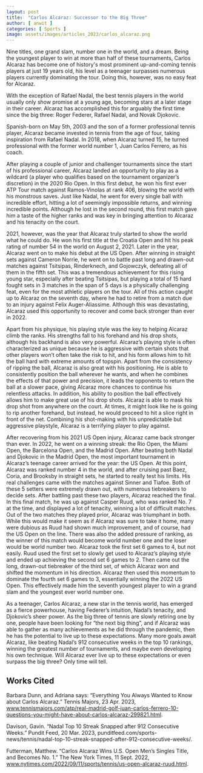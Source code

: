 ```yaml
---
layout: post
title:  "Carlos Alcaraz: Successor to the Big Three"
author: [ anwit ]
categories: [ Sports ]
image: assets/images/articles_2023/carlos_alcaraz.png
---
```

Nine titles, one grand slam, number one in the world, and a dream. Being the youngest player to win at more than half of these tournaments, Carlos Alcaraz has become one of history's most prominent up-and-coming tennis players at just 19 years old, his level as a teenager surpasses numerous players currently dominating the tour. Doing this, however, was no easy feat for Alcaraz.

With the exception of Rafael Nadal, the best tennis players in the world usually only show promise at a young age, becoming stars at a later stage in their career. Alcaraz has accomplished this for arguably the first time since the big three: Roger Federer, Rafael Nadal, and Novak Djokovic. 

Spanish-born on May 5th, 2003 and the son of a former professional tennis player, Alcaraz became invested in tennis from the age of four, taking inspiration from Rafael Nadal. In 2018, when Alcaraz turned 15, he turned professional with the former world number 1, Juan Carlos Ferrero, as his coach.

After playing a couple of junior and challenger tournaments since the start of his professional career, Alcaraz landed an opportunity to play as a wildcard (a player who qualifies based on the tournament organizer’s discretion) in the 2020 Rio Open. In this first debut, he won his first ever ATP Tour match against Ramos-Vinolas at rank 406, blowing the world with his monstrous saves. Just like Nadal, he went for every single ball with incredible effort, hitting a lot of  seemingly impossible returns,  and winning incredible points. Although he lost in the second round, this first match gave him a taste of the higher ranks and was key in bringing attention to Alcaraz and his tenacity on the court.

2021, however, was the year that Alcaraz truly started to show the world what he could do. He won his first title at the Croatia Open and hit his peak rating of number 54 in the world on August 2, 2021. Later in the year, Alcaraz went on to make his debut at the US Open. After winning in straight sets against Cameron Norrie, he went on to battle past long and drawn-out matches against Tsitsipas, Rinderknech, and Gojowczyk, defeating all of them in the fifth set. This was a tremendous achievement for this rising young star, especially after beating Tsitsipas, but playing a total of 15 hard fought sets in 3 matches in the span of 5 days is a physically challenging feat, even for the most athletic players on the tour. All of this action caught up to Alcaraz on the seventh day, where he had to retire from a match due to an injury against Felix Auger-Aliassime. Although this was devastating, Alcaraz used this opportunity to recover and come back stronger than ever in 2022.

Apart from his physique, his playing style was the key to helping Alcaraz climb the ranks.  His strengths fall to his forehand and his drop shots, although his backhand is also very powerful. Alcaraz’s playing style is often characterized as unique because he is aggressive with certain shots that other players won’t often take the risk to hit, and his form allows him to hit the ball hard with extreme amounts of topspin. Apart from the consistency of ripping the ball, Alcaraz is also great with his positioning. He is able to consistently position the ball wherever he wants, and when he combines the effects of that power and precision, it leads the opponents to return the ball at a slower pace, giving Alcaraz more chances to continue his relentless attacks. In addition, his ability to position the ball effectively allows him to make great use of his drop shots. Alcaraz is able to mask his drop shot from anywhere on the court. At times, it might look like he is going to rip another forehand, but instead, he would proceed to hit a slice right in front of the net. Combining his shot-making with his unpredictable but aggressive playstyle, Alcaraz is a terrifying player to play against.

After recovering from his 2021 US Open injury, Alcaraz came back stronger than ever. In 2022, he went on a winning streak: the Rio Open, the Miami Open, the Barcelona Open, and the Madrid Open. After beating both Nadal and Djokovic in the Madrid Open, the most important tournament in Alcaraz’s teenage career arrived for the year: the US Open. At this point, Alcaraz was ranked number 4 in the world, and after cruising past Baez, Coria, and Brooksby in straight sets, he started to really test his limits. His real challenges came with the matches against Sinner and Tiafoe. Both of these 5 setters were extremely drawn out, with numerous tiebreakers to decide sets. After battling past these two players, Alcaraz reached the final. In this final match, he was up against Casper Ruud, who was ranked No. 7 at the time, and displayed a lot of tenacity, winning a lot of difficult matches. Out of the two matches they played prior, Alcaraz was triumphant in both. While this would make it seem as if Alcaraz was sure to take it home, many were dubious as Ruud had shown much improvement, and of course, had the US Open on the line. There was also the added pressure of ranking, as the winner of this match would become world number one and the loser would be world number two. Alcaraz took the first set 6 games to 4, but not easily. Ruud used the first set to slowly get used to Alcaraz’s playing style and ended up achieving the second set 6 games to 2. Then came out the long, drawn-out tiebreaker of the third set, of which Alcaraz won and shifted the momentum in his direction. Alcaraz then used this momentum to dominate the fourth set 6 games to 3, essentially winning the 2022 US Open. This effectively made him the seventh youngest player to win a grand slam and the youngest ever world number one.

As a teenager, Carlos Alcaraz, a new star in the tennis world, has emerged as a fierce powerhouse, having Federer’s intuition, Nadal’s tenacity, and Djokovic’s sheer power. As the big three of tennis are slowly retiring one by one, people have been looking for “the next big thing”, and if Alcaraz was able to gather as many achievements as he did through the pandemic, then he has the potential to live up to these expectations. Many more goals await Alcaraz, like beating Nadal’s 912 consecutive weeks in the top 10 rankings, winning the greatest number of tournaments, and maybe even developing his own technique. Will Alcaraz ever live up to these expectations or even surpass the big three? Only time will tell.

## Works Cited

Barbara Dunn, and Adriana says: “Everything You Always Wanted to Know about Carlos Alcaraz.” Tennis Majors, 23 Apr. 2023, www.tennismajors.com/atp/real-madrid-golf-juan-carlos-ferrero-10-questions-you-might-have-about-carlos-alcaraz-299821.html. 

Davison, Gavin. “Nadal Top 10 Streak Snapped after 912 Consecutive Weeks.” Pundit Feed, 20 Mar. 2023, punditfeed.com/sports-news/tennis/nadal-top-10-streak-snapped-after-912-consecutive-weeks/.

Futterman, Matthew. “Carlos Alcaraz Wins U.S. Open Men’s Singles Title, and Becomes No. 1.” The New York Times, 11 Sept. 2022, www.nytimes.com/2022/09/11/sports/tennis/us-open-alcaraz-ruud.html.
